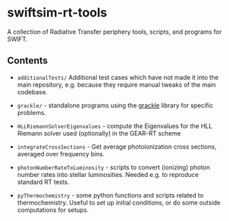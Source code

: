 # swiftsim-rt-tools

A collection of Radiative Transfer periphery tools, scripts, and programs for 
SWIFT.


## Contents

-   `additionalTests/` Additional test cases which have not made it into the 
    main repository, e.g. because they require manual tweaks of the main 
    codebase.

-   `grackle/` - standalone programs using the 
    [grackle](https://github.com/grackle-project/grackle) library for specific 
    problems.

-   `HLLRiemannSolverEigenvalues` - compute the Eigenvalues for the HLL Riemann 
    solver used (optionally) in the GEAR-RT scheme

-   `integrateCrossSections` - Get average photoionization cross sections, 
    averaged over frequency bins.

-   `photonNumberRateToLuminosity` - scripts to convert (ionizing) photon number
    rates into stellar luminosities. Needed e.g. to reproduce standard RT tests.

-   `pyThermochemistry` - some python functions and scripts related to 
    thermochemistry. Useful to set up initial conditions, or do some outside
    computations for setups.


